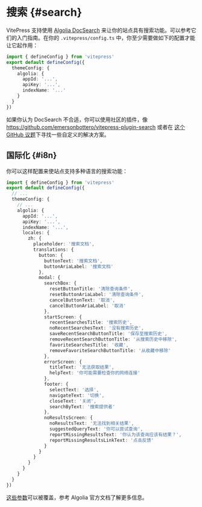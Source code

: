 # 搜索 {#search}

VitePress 支持使用 [Algolia DocSearch](https://docsearch.algolia.com/docs/what-is-docsearch) 来让你的站点具有搜索功能。可以参考它们的入门指南。在你的 `.vitepress/config.ts` 中，你至少需要做如下的配置才能让它起作用：

```ts
import { defineConfig } from 'vitepress'
export default defineConfig({
  themeConfig: {
    algolia: {
      appId: '...',
      apiKey: '...',
      indexName: '...'
    }
  }
})
```

如果你认为 DocSearch 不合适，你可以使用社区的插件，像 <https://github.com/emersonbottero/vitepress-plugin-search> 或者在 [这个 GitHub 议题](https://github.com/vuejs/vitepress/issues/670)下寻找一些自定义的解决方案。

## 国际化 {#i8n}

你可以这样配置来使站点支持多种语言的搜索功能：

```ts
import { defineConfig } from 'vitepress'
export default defineConfig({
  // ...
  themeConfig: {
    // ...
    algolia: {
      appId: '...',
      apiKey: '...',
      indexName: '...',
      locales: {
        zh: {
          placeholder: '搜索文档',
          translations: {
            button: {
              buttonText: '搜索文档',
              buttonAriaLabel: '搜索文档'
            },
            modal: {
              searchBox: {
                resetButtonTitle: '清除查询条件',
                resetButtonAriaLabel: '清除查询条件',
                cancelButtonText: '取消',
                cancelButtonAriaLabel: '取消'
              },
              startScreen: {
                recentSearchesTitle: '搜索历史',
                noRecentSearchesText: '没有搜索历史',
                saveRecentSearchButtonTitle: '保存至搜索历史',
                removeRecentSearchButtonTitle: '从搜索历史中移除',
                favoriteSearchesTitle: '收藏',
                removeFavoriteSearchButtonTitle: '从收藏中移除'
              },
              errorScreen: {
                titleText: '无法获取结果',
                helpText: '你可能需要检查你的网络连接'
              },
              footer: {
                selectText: '选择',
                navigateText: '切换',
                closeText: '关闭',
                searchByText: '搜索提供者'
              },
              noResultsScreen: {
                noResultsText: '无法找到相关结果',
                suggestedQueryText: '你可以尝试查询',
                reportMissingResultsText: '你认为该查询应该有结果？',
                reportMissingResultsLinkText: '点击反馈'
              }
            }
          }
        }
      }
    }
  }
})
```

[这些参数](https://github.com/vuejs/vitepress/blob/main/types/docsearch.d.ts)可以被覆盖，参考 Algolia 官方文档了解更多信息。
